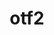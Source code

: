 ---
title: "otf2"
layout: cache
categories: [package, v0.21.0]
meta: {"versions": ["2.3"], "compilers": ["cce@=15.0.1", "gcc@=11.4.0", "gcc@=9.4.0", "oneapi@=2023.2.0"], "oss": ["rhel8", "ubuntu20.04"], "platforms": ["linux"], "targets": ["neoverse_v1", "ppc64le", "x86_64_v3", "zen4"], "stacks": ["e4s", "e4s-cray-rhel", "e4s-neoverse_v1", "e4s-oneapi", "e4s-power", "e4s-rocm-external", "root"], "num_specs": 5, "num_specs_by_stack": {"e4s-cray-rhel": 1, "root": 5, "e4s-neoverse_v1": 1, "e4s-power": 1, "e4s": 1, "e4s-rocm-external": 1, "e4s-oneapi": 1}}
spec_details: [{"hash": "e7gub7qdid3ig5o2ypm7ttdwjg6bcokh", "compiler": "cce@=15.0.1", "versions": ["2.3"], "os": "rhel8", "platform": "linux", "target": "zen4", "variants": ["build_system=autotools", "patches=7e56d93"], "stacks": ["e4s-cray-rhel", "root"], "size": "-", "tarball": "https://binaries.spack.io/v0.21.0/build_cache/linux-rhel8-zen4/cce-15.0.1/otf2-2.3/linux-rhel8-zen4-cce-15.0.1-otf2-2.3-e7gub7qdid3ig5o2ypm7ttdwjg6bcokh.spack"}, {"hash": "kea2urbjvlxffvqmglgbwjmfrmzu3w75", "compiler": "gcc@=11.4.0", "versions": ["2.3"], "os": "ubuntu20.04", "platform": "linux", "target": "neoverse_v1", "variants": ["build_system=autotools", "patches=7e56d93"], "stacks": ["e4s-neoverse_v1", "root"], "size": "-", "tarball": "https://binaries.spack.io/v0.21.0/build_cache/linux-ubuntu20.04-neoverse_v1/gcc-11.4.0/otf2-2.3/linux-ubuntu20.04-neoverse_v1-gcc-11.4.0-otf2-2.3-kea2urbjvlxffvqmglgbwjmfrmzu3w75.spack"}, {"hash": "3nzjfamdgd2q4v4fgfunrqrfqj6oyaj4", "compiler": "gcc@=9.4.0", "versions": ["2.3"], "os": "ubuntu20.04", "platform": "linux", "target": "ppc64le", "variants": ["build_system=autotools", "patches=7e56d93"], "stacks": ["e4s-power", "root"], "size": "-", "tarball": "https://binaries.spack.io/v0.21.0/build_cache/linux-ubuntu20.04-ppc64le/gcc-9.4.0/otf2-2.3/linux-ubuntu20.04-ppc64le-gcc-9.4.0-otf2-2.3-3nzjfamdgd2q4v4fgfunrqrfqj6oyaj4.spack"}, {"hash": "gs2qet764syxin722inyjfjcpdfrmkss", "compiler": "gcc@=11.4.0", "versions": ["2.3"], "os": "ubuntu20.04", "platform": "linux", "target": "x86_64_v3", "variants": ["build_system=autotools", "patches=7e56d93"], "stacks": ["e4s", "root", "e4s-rocm-external"], "size": "-", "tarball": "https://binaries.spack.io/v0.21.0/build_cache/linux-ubuntu20.04-x86_64_v3/gcc-11.4.0/otf2-2.3/linux-ubuntu20.04-x86_64_v3-gcc-11.4.0-otf2-2.3-gs2qet764syxin722inyjfjcpdfrmkss.spack"}, {"hash": "lokqorefas3xyw5b2n37uvdj3lrpwm26", "compiler": "oneapi@=2023.2.0", "versions": ["2.3"], "os": "ubuntu20.04", "platform": "linux", "target": "x86_64_v3", "variants": ["build_system=autotools", "patches=7e56d93"], "stacks": ["root", "e4s-oneapi"], "size": "-", "tarball": "https://binaries.spack.io/v0.21.0/build_cache/linux-ubuntu20.04-x86_64_v3/oneapi-2023.2.0/otf2-2.3/linux-ubuntu20.04-x86_64_v3-oneapi-2023.2.0-otf2-2.3-lokqorefas3xyw5b2n37uvdj3lrpwm26.spack"}]
---